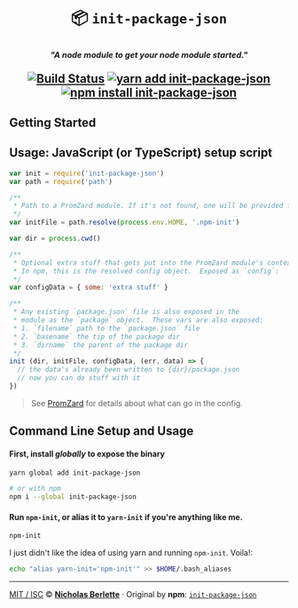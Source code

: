 <h1 align="center">📦  <code>init-package-json</code></h1>

<h2 align="center"><small><sup><em>"A node module to get your node module started."</em><sup></small><br>
  
[![Build Status][build-badge]][build-url] [![yarn add init-package-json][yarn-badge]][yarn-url] [![npm install init-package-json][npm-badge]][npm-url]
</h2>
  
[build-badge]: https://img.shields.io/travis/com/npm/init-package-json?label=BUILD&logo=travis-ci&logoColor=fff&style=for-the-badge
[build-url]: http://travis-ci.org/npm/init-package-json
[npm-badge]: https://img.shields.io/badge/npm%20install%20-%20init&dash;package&dash;json-red?style=for-the-badge&logo=npm
[npm-url]: https://www.npmjs.com/package/init-package-json
[yarn-badge]: https://img.shields.io/badge/yarn%20add-%20init&dash;package&dash;json-8dddff?style=for-the-badge&logo=yarn&labelColor=444
[yarn-url]: https://www.yarnpkg.com/package/init-package-json

## Getting Started

## Usage: JavaScript (or TypeScript) setup script  

```javascript
var init = require('init-package-json')
var path = require('path')

/** 
 * Path to a PromZard module. If it's not found, one will be provided for you.
 */
var initFile = path.resolve(process.env.HOME, '.npm-init')

var dir = process.cwd()

/**
 * Optional extra stuff that gets put into the PromZard module's context.
 * In npm, this is the resolved config object.  Exposed as `config`:
 */
var configData = { some: 'extra stuff' }

/**
 * Any existing `package.json` file is also exposed in the 
 * module as the `package` object.  These vars are also exposed:
 * 1. `filename` path to the `package.json` file
 * 2. `basename` the tip of the package dir
 * 3. `dirname` the parent of the package dir
 */
init (dir, initFile, configData, (err, data) => {
  // the data's already been written to {dir}/package.json
  // now you can do stuff with it
})
```

> See [PromZard](https://github.com/npm/promzard) for details about what can go in the config.


## Command Line Setup and Usage

#### First, install *globally* to expose the binary

```bash
yarn global add init-package-json

# or with npm
npm i --global init-package-json
```

#### Run `npm-init`, or alias it to `yarn-init` if you're anything like me.

```bash
npm-init
```

I just didn't like the idea of using yarn and running `npm-init`. Voila!:

```bash
echo "alias yarn-init='npm-init'" >> $HOME/.bash_aliases
```

---

[MIT / ISC](https://nick.mit-license.org) © [**Nicholas Berlette**](https://nick.berlette.com) &middot; Original by **npm**: [`init-package-json`](/npm/init-package-json#readme)
